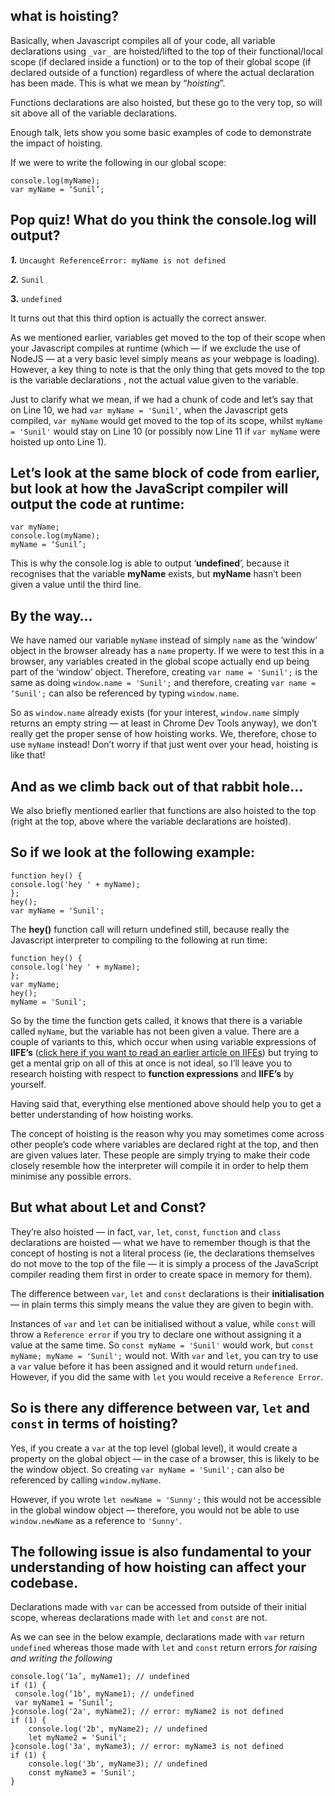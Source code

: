 
##  what is hoisting?

Basically, when Javascript compiles all of your code, all variable declarations using  `_var_`  are hoisted/lifted to the top of their functional/local scope (if declared inside a function) or to the top of their global scope (if declared outside of a function) regardless of where the actual declaration has been made. This is what we mean by “_hoisting_”.

Functions declarations are also hoisted, but these go to the very top, so will sit above all of the variable declarations.

Enough talk, lets show you some basic examples of code to demonstrate the impact of hoisting.

If we were to write the following in our global scope:

    console.log(myName);  
    var myName = ‘Sunil’;

## Pop quiz! What do you think the console.log will output?

**_1._** `Uncaught ReferenceError: myName is not defined`

**_2._** `Sunil`

**3.** `undefined`

It turns out that this third option is actually the correct answer.

As we mentioned earlier, variables get moved to the top of their scope when your Javascript compiles at runtime (which — if we exclude the use of NodeJS — at a very basic level simply means as your webpage is loading). However, a  key thing to note is that the only thing that gets moved to the top is the variable declarations , not the actual value given to the variable.

Just to clarify what we mean, if we had a chunk of code and let’s say that on Line 10, we had  `var myName = 'Sunil'`, when the Javascript gets compiled,  `var myName`  would get moved to the top of its scope, whilst  `myName = 'Sunil'` would stay on Line 10 (or possibly now Line 11 if  `var myName`  were hoisted up onto Line 1).

## Let’s look at the same block of code from earlier, but look at how the JavaScript compiler will output the code at runtime:

    var myName;  
    console.log(myName);  
    myName = ‘Sunil’;

This is why the console.log is able to output ‘**undefined**’, because it recognises that the variable  **myName**  exists, but  **myName**  hasn’t been given a value until the third line.

## By the way…

We have named our variable  `myName`  instead of simply  `name`  as the ‘window’ object in the browser already has a  `name`  property. If we were to test this in a browser, any variables created in the global scope actually end up being part of the ‘window’ object. Therefore, creating  `var name = 'Sunil';`  is the same as doing  `window.name = 'Sunil';`  and therefore, creating  `var name = ‘Sunil';`  can also be referenced by typing  `window.name`.

So as `window.name` already exists (for your interest, `window.name` simply returns an empty string — at least in Chrome Dev Tools anyway), we don’t really get the proper sense of how hoisting works. We, therefore, chose to use  `myName`  instead! Don’t worry if that just went over your head, hoisting is like that!

## And as we climb back out of that rabbit hole…

We also briefly mentioned earlier that functions are also hoisted to the top (right at the top, above where the variable declarations are hoisted).

## So if we look at the following example:

    function hey() {  
    console.log('hey ' + myName);  
    };  
    hey();  
    var myName = 'Sunil';

The  **hey()**  function call will return undefined still, because really the Javascript interpreter to compiling to the following at run time:

    function hey() {  
    console.log('hey ' + myName);  
    };  
    var myName;  
    hey();  
    myName = 'Sunil';

So by the time the function gets called, it knows that there is a variable called  `myName`, but the variable has not been given a value. There are a couple of variants to this, which occur when using variable expressions of  **IIFE’s**  ([click here if you want to read an earlier article on IIFEs](https://medium.com/javascript-in-plain-english/https-medium-com-javascript-in-plain-english-stop-feeling-iffy-about-using-an-iife-7b0292aba174)) but trying to get a mental grip on all of this at once is not ideal, so I’ll leave you to research hoisting with respect to  **function expressions**  and  **IIFE’s**  by yourself.

Having said that, everything else mentioned above should help you to get a better understanding of how hoisting works.

The concept of hoisting is the reason why you may sometimes come across other people’s code where variables are declared right at the top, and then are given values later. These people are simply trying to make their code closely resemble how the interpreter will compile it in order to help them minimise any possible errors.

## But what about Let and Const?

They’re also hoisted — in fact,  `var`,  `let`,  `const`,  `function`  and  `class`  declarations are hoisted — what we have to remember though is that the concept of hosting is not a literal process (ie, the declarations themselves do not move to the top of the file — it is simply a process of the JavaScript compiler reading them first in order to create space in memory for them).

The difference between  `var`,  `let`  and  `const`  declarations is their  **initialisation** —  in plain terms this simply means the value they are given to begin with.

Instances of  `var`  and  `let`  can be initialised without a value, while  `const`  will throw a  `Reference error`  if you try to declare one without assigning it a value at the same time. So  `const myName = 'Sunil'`  would work, but  `const myName; myName = 'Sunil';`  would not. With  `var`  and  `let`, you can try to use a  `var`  value before it has been assigned and it would return  `undefined`. However, if you did the same with  `let`  you would receive a  `Reference Error`.

## So is there any difference between var,  `let`  and  `const`  in terms of hoisting?

Yes, if you create a  `var`  at the top level (global level), it would create a property on the global object — in the case of a browser, this is likely to be the window object. So creating  `var myName = 'Sunil';`  can also be referenced by calling  `window.myName`.

However, if you wrote  `let newName = 'Sunny';`  this would not be accessible in the global window object — therefore, you would not be able to use  `window.newName`  as a reference to  `'Sunny'`.

## The following issue is also fundamental to your understanding of how hoisting can affect your codebase.

Declarations made with  `var`  can be accessed from outside of their initial scope, whereas declarations made with  `let`  and  `const`  are not.

As we can see in the below example, declarations made with  `var`  return  `undefined`  whereas those made with  `let`  and  `const`  return errors _for raising and writing the following_

    console.log(‘1a’, myName1); // undefined  
    if (1) {  
     console.log(‘1b’, myName1); // undefined  
     var myName1 = ‘Sunil’;  
    }console.log('2a', myName2); // error: myName2 is not defined  
    if (1) {  
        console.log('2b', myName2); // undefined  
        let myName2 = 'Sunil';  
    }console.log('3a', myName3); // error: myName3 is not defined  
    if (1) {  
        console.log('3b', myName3); // undefined  
        const myName3 = 'Sunil';  
    }

